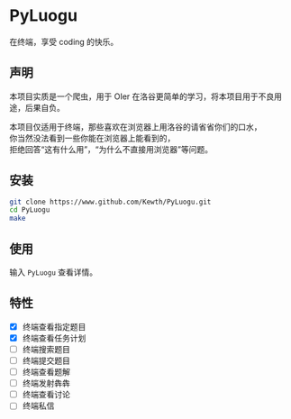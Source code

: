 # PyLuogu

在终端，享受 coding 的快乐。

## 声明

本项目实质是一个爬虫，用于 OIer 在洛谷更简单的学习，将本项目用于不良用途，后果自负。

本项目仅适用于终端，那些喜欢在浏览器上用洛谷的请省省你们的口水，  
你当然没法看到一些你能在浏览器上能看到的，  
拒绝回答“这有什么用”，“为什么不直接用浏览器”等问题。

## 安装

```bash
git clone https://www.github.com/Kewth/PyLuogu.git
cd PyLuogu
make
```

## 使用

输入 `PyLuogu` 查看详情。

## 特性

- [x] 终端查看指定题目
- [x] 终端查看任务计划
- [ ] 终端搜索题目
- [ ] 终端提交题目
- [ ] 终端查看题解
- [ ] 终端发射犇犇
- [ ] 终端查看讨论
- [ ] 终端私信
